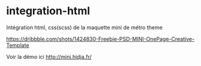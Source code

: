 # integration-html

Intégration html, css(scss) de la maquette mini de métro theme 

https://dribbble.com/shots/1424830-Freebie-PSD-MINI-OnePage-Creative-Template

Voir la démo ici http://mini.hidja.fr/
